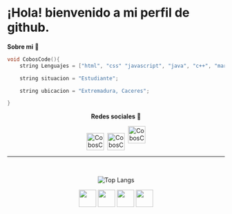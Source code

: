 <div >
    <h1>¡Hola! bienvenido a mi perfil de github.</h1>
</div>
<div> 

**Sobre mi** :man:

```c++
void CobosCode(){
    string Lenguajes = ["html", "css" "javascript", "java", "c++", "markdown"];

    string situacion = "Estudiante";

    string ubicacion = "Extremadura, Caceres";

}
```
<div>
<div align="center">

**Redes sociales**  :iphone:

<a href="https://www.linkedin.com/in/manuelcobos" target="blank" style='margin-right:4px'><img align="center" src="https://user-images.githubusercontent.com/96954375/169296035-2d752427-d540-4dd5-a921-99e6d1aa4366.png" alt="CobosCode" height="40px" width="40px" /></a>
<a href="https://www.instagram.com/maanuu__24" target="blank" style='margin-right:4px'><img align="center" src="https://user-images.githubusercontent.com/96954375/169299654-3ca45840-b085-48fa-8496-da2466a4ee13.png" alt="CobosCode" height="40px" width="40px" /></a>
<a href="https://coboscode24.github.io/" target="blank" style='marging-top:4px'><img aling="center" src="https://user-images.githubusercontent.com/96954375/170861029-31d47f35-1333-46bf-b558-6b18836c9de7.png" alt="CobosCode" height="40px" width="40px" /></a>

---
 <br>

<div align="center">

![Top Langs](https://github-readme-stats.vercel.app/api/top-langs/?username=coboscode24&show_icons=true)

<img height="40" src="https://user-images.githubusercontent.com/96954375/169321525-6c94eca9-5c96-42bb-b44d-29288993fe45.png">
<img height="40" src="https://user-images.githubusercontent.com/96954375/169321542-f2ef8c16-666b-499d-b766-bb3c1b35d116.png">
<img height="40" src="https://user-images.githubusercontent.com/96954375/169321549-a801a9a2-d5bd-4608-a7ec-4a92018935be.png">   
<img height="40" src="https://user-images.githubusercontent.com/96954375/169321573-37eb50f2-beb1-44ef-8ff9-eee05b45d0b1.png">

<div>
